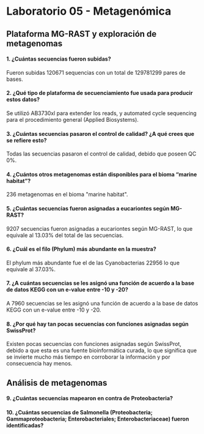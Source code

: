 # Laboratorio 05 - Metagenómica
## Plataforma MG-RAST y exploración de metagenomas
#### 1. ¿Cuántas secuencias fueron subidas?
Fueron subidas 120671 sequencias con un total de 129781299 pares de bases.
#### 2. ¿Qué tipo de plataforma de secuenciamiento fue usada para producir estos datos?
Se utilizó AB3730xl para extender los reads, y automated cycle sequencing para el procedimiento general (Applied Biosystems).
#### 3. ¿Cuántas secuencias pasaron el control de calidad? ¿A qué crees que se refiere esto?
Todas las secuencias pasaron el control de calidad, debido que poseen QC 0%.
#### 4. ¿Cuántos otros metagenomas están disponibles para el bioma “marine habitat”?
236 metagenomas en el bioma "marine habitat".
#### 5. ¿Cuántas secuencias fueron asignadas a eucariontes según MG-RAST?
9207 secuencias fueron asignadas a eucariontes según MG-RAST, lo que equivale al 13.03% del total de las secuencias.
#### 6. ¿Cuál es el filo (Phylum) más abundante en la muestra?
El phylum más abundante fue el de las Cyanobacterias 22956 lo que equivale al 37.03%.
#### 7. ¿A cuántas secuencias se les asignó una función de acuerdo a la base de datos KEGG con un e-value entre -10 y -20?
A 7960 secuencias se les asignó una función de acuerdo a la base de datos KEGG con un e-value entre -10 y -20.
#### 8. ¿Por qué hay tan pocas secuencias con funciones asignadas según SwissProt?
Existen pocas secuencias con funciones asignadas según SwissProt, debido a que esta es una fuente bioinformática curada, lo que significa que se invierte mucho más tiempo en corroborar la información y por consecuencia hay menos.
## Análisis de metagenomas
#### 9. ¿Cuántas secuencias mapearon en contra de Proteobacteria?

#### 10. ¿Cuántas secuencias de Salmonella (Proteobacteria; Gammaproteobacteria; Enterobacteriales; Enterobacteriaceae) fueron identificadas?


